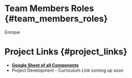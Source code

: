 # Team Members Roles {#team_members_roles}

Enrique

# Project Links {#project_links}

-   **[Google Sheet of all
    Components](https://docs.google.com/spreadsheets/d/1pbtn7ECg-q11PLaRodAbiNXFW9PaxQSlg8VCRAd21Sg/edit?usp=sharing)**
-   Project Development - Curriculum Link coming up soon
